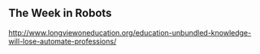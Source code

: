 ## The Week in Robots

http://www.longviewoneducation.org/education-unbundled-knowledge-will-lose-automate-professions/
